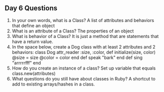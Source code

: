 ## Day 6 Questions

1. In your own words, what is a Class?
A list of attributes and behaviors that define an object
1. What is an attribute of a Class?
The properties of an object
1. What is behavior of a Class?
It is just a method that are statements that have a return value.
1. In the space below, create a Dog class with at least 2 attributes and 2 behaviors:
class Dog
attr_reader :size, :color,
def initialize(size, color)
@size = size
@color = color
end
def speak
  "bark"
end
def sing
"arrrrrfff"
end
1. How do you create an instance of a class?
Set up variable that equals class.new(attributes)
1. What questions do you still have about classes in Ruby?
A shortcut to add to existing arrays/hashes in a class.
